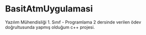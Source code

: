 # BasitAtmUygulamasi

Yazılım Mühendisliği 1. Sınıf - Programlama 2 dersinde verilen ödev doğrultusunda yapmış olduğum c++ projesi.
